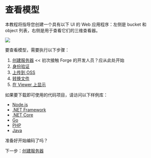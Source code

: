 # 查看模型

本教程将指导您创建一个具有以下 UI 的 Web 应用程序：左侧是 bucket 和 object 列表，右侧是用于查看它们的三维查看器。

![](_media/tutorials/run_sample_viewmodels.gif)

要查看模型，需要执行以下步骤：

1. [创建服务器](/zh-CN/environment/setup/2legged) << 初次接触 Forge 的开发人员？应从此处开始
2. [身份验证](/zh-CN/oauth/2legged/)
3. [上传到 OSS](/zh-CN/datamanagement/oss/)
4. [转换文件](/zh-CN/modelderivative/translate/)
5. [在 Viewer 上显示](/zh-CN/viewer/2legged/)


如果要下载即可使用的代码项目，请访问以下样例库：

- [Node.js](https://github.com/Autodesk-Forge/learn.forge.viewmodels/tree/nodejs)
- [.NET Framework](https://github.com/Autodesk-Forge/learn.forge.viewmodels/tree/net)
- [.NET Core](https://github.com/Autodesk-Forge/learn.forge.viewmodels/tree/netcore)
- [Go](https://github.com/Autodesk-Forge/learn.forge.viewmodels/tree/go)
- [PHP](https://github.com/Autodesk-Forge/learn.forge.viewmodels/tree/php)
- [Java](https://github.com/Autodesk-Forge/learn.forge.viewmodels/tree/java)

准备好开始编码了吗？

下一步：[创建服务器](/zh-CN/environment/setup/2legged)
